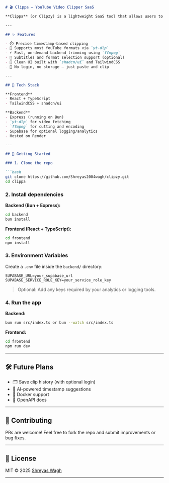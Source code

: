 ````md
# 🎬 Clippa – YouTube Video Clipper SaaS

**Clippa** (or Clipzy) is a lightweight SaaS tool that allows users to clip and download specific segments of any YouTube video by simply providing the URL and desired timestamps. It trims the video on the backend using `yt-dlp` and `ffmpeg`, and instantly delivers downloadable clips — no cloud storage required.

---

## ✨ Features

- ⏱️ Precise timestamp-based clipping  
- 🎥 Supports most YouTube formats via `yt-dlp`  
- ⚡ Fast, on-demand backend trimming using `ffmpeg`  
- 🧾 Subtitles and format selection support (optional)  
- 🧼 Clean UI built with `shadcn/ui` and TailwindCSS  
- 🔐 No login, no storage — just paste and clip

---

## 🧱 Tech Stack

**Frontend**
- React + TypeScript  
- TailwindCSS + shadcn/ui

**Backend**
- Express (running on Bun)  
- `yt-dlp` for video fetching  
- `ffmpeg` for cutting and encoding  
- Supabase for optional logging/analytics  
- Hosted on Render

---

## 🚀 Getting Started

### 1. Clone the repo

```bash
git clone https://github.com/Shreyas2004wagh/clipzy.git
cd clippa
````

### 2. Install dependencies

**Backend (Bun + Express):**

```bash
cd backend
bun install
```

**Frontend (React + TypeScript):**

```bash
cd frontend
npm install
```

### 3. Environment Variables

Create a `.env` file inside the `backend/` directory:

```env
SUPABASE_URL=your_supabase_url
SUPABASE_SERVICE_ROLE_KEY=your_service_role_key
```

> Optional: Add any keys required by your analytics or logging tools.

### 4. Run the app

**Backend:**

```bash
bun run src/index.ts or bun --watch src/index.ts
```

**Frontend:**

```bash
cd frontend
npm run dev
```

---

## 🛠 Future Plans

* 🗂️ Save clip history (with optional login)
* 🧠 AI-powered timestamp suggestions
* 🐳 Docker support
* 📜 OpenAPI docs

---

## 🤝 Contributing

PRs are welcome! Feel free to fork the repo and submit improvements or bug fixes.

---

## 📄 License

MIT © 2025 [Shreyas Wagh](https://github.com/Shreyas2004wagh)

---

```
